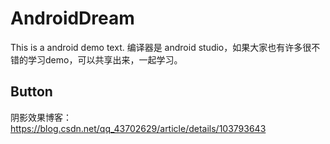 # AndroidDream
This is a android demo text.
编译器是 android studio，如果大家也有许多很不错的学习demo，可以共享出来，一起学习。
## Button
阴影效果博客：https://blog.csdn.net/qq_43702629/article/details/103793643

